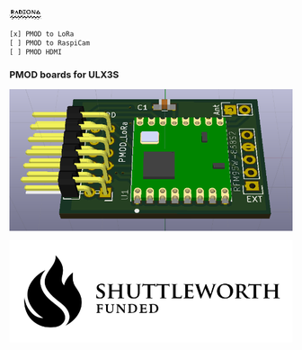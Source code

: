 ![Radiona](LoRa/pic/radiona.png)

    [x] PMOD to LoRa
    [ ] PMOD to RaspiCam
    [ ] PMOD HDMI

### PMOD boards for ULX3S

![PMOD_LoRa](LoRa/pic/PMOD_LoRa.png)

![Founded by ShuttleworthFoudation](https://github.com/ShuttleworthFoundation/Logos/blob/master/Shuttleworth%20Funded/Shuttleworth%20Funded%20Black/Shuttleworth%20Funded.svg)

